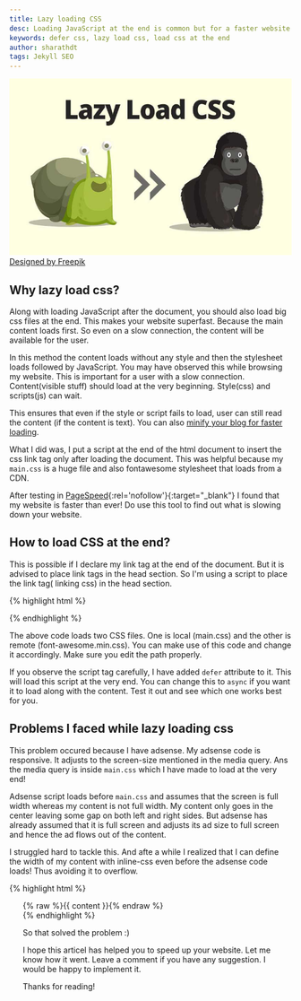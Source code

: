 ```yaml
---
title: Lazy loading CSS
desc: Loading JavaScript at the end is common but for a faster website one should also load big CSS files at the end. Learn how to defer CSS loading which makes your website superfast. 
keywords: defer css, lazy load css, load css at the end
author: sharathdt
tags: Jekyll SEO
---
```


<img alt="" title="" itemprop="thumbnailUrl" src="/images/lazy-load-css-for-fast-website.jpg">
<a target="_blank" rel="nofollow" href="http://www.freepik.com/free-vector/cartoon-animals_802878.htm">Designed by Freepik</a>

## Why lazy load css?

Along with loading JavaScript after the document, you should also load big css files at the end. This makes your website superfast. Because the main content loads first. So even on a slow connection, the content will be available for the user.

In this method the content loads without any style and then the stylesheet loads followed by JavaScript. You may have observed this while browsing my website. This is important for a user with a slow connection. Content(visible stuff) should load at the very beginning. Style(css) and scripts(js) can wait.

This ensures that even if the style or script fails to load, user can still read the content (if the content is text). You can also [minify your blog for faster loading](/how-to-compress-html-in-jekyll).

What I did was, I put a script at the end of the html document to insert the css link tag only after loading the document. This was helpful because my ```main.css``` is a huge file and also fontawesome stylesheet that loads from a CDN.

After testing in [PageSpeed](https://developers.google.com/speed/pagespeed/insights/){:rel='nofollow'}{:target="_blank"} I found that my website is faster than ever! Do use this tool to find out what is slowing down your website.


## How to load CSS at the end?

This is possible if I declare my link tag at the end of the document. But it is advised to place link tags in the head section. So I'm using a script to place the link tag( linking css) in the head section.

{% highlight html %}

<script defer>
var cb = function() {
var l = document.createElement('link'); l.rel = 'stylesheet';
var m = document.createElement('link'); m.rel = 'stylesheet';
l.href = '/css/main.css';
m.href = 'https://maxcdn.bootstrapcdn.com/font-awesome/4.5.0/css/font-awesome.min.css';
var h = document.getElementsByTagName('head')[0]; h.parentNode.insertBefore(l, h);
var i = document.getElementsByTagName('head')[0]; i.parentNode.insertBefore(m, i);
};
var raf = requestAnimationFrame || mozRequestAnimationFrame ||
webkitRequestAnimationFrame || msRequestAnimationFrame;
if (raf) raf(cb);
else window.addEventListener('load', cb);
</script>

{% endhighlight %}

The above code loads two CSS files. One is local (main.css) and the other is remote (font-awesome.min.css). You can make use of this code and change it accordingly. Make sure you edit the path properly.


If you observe the script tag carefully, I have added ```defer``` attribute to it. This will load this script at the very end. You can change this to ```async``` if you want it to load along with the content. Test it out and see which one works best for you.

## Problems I faced while lazy loading css

This problem occured because I have adsense. My adsense code is responsive. It adjusts to the screen-size mentioned in the media query. Ans the media query is inside ```main.css``` which I have made to load at the very end!

Adsense script loads before ```main.css``` and assumes that the screen is full width whereas my content is not full width. My content only goes in the center leaving some gap on both left and right sides. But adsense has already assumed that it is full screen and adjusts its ad size to full screen and hence the ad flows out of the content.

I struggled hard to tackle this. And afte a while I realized that I can define the width of my content with inline-css even before the adsense code loads! Thus avoiding it to overflow.

{% highlight html %}
  <div id="container" style="max-width:730px;padding: 0 1.5rem;margin: 0 auto;">
        <main>
         {% raw %}{{ content }}{% endraw %}
        </main>
{% endhighlight %}

So that solved the problem :)


I hope this articel has helped you to speed up your website. Let me know how it went. Leave a comment if you have any suggestion. I would be happy to implement it.


Thanks for reading!